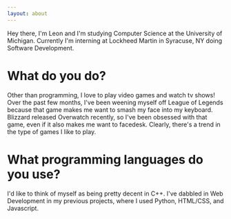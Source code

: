 ```yaml
---
layout: about
---
```


Hey there, I'm Leon and I'm studying Computer Science at the University of Michigan. Currently I'm interning at Lockheed Martin in Syracuse, NY doing Software Development.

# What do you do?
Other than programming, I love to play video games and watch tv shows!
Over the past few months, I've been weening myself off League of Legends because that game makes me
want to smash my face into my keyboard. Blizzard released Overwatch recently, so I've been obsessed
with that game, even if it also makes me want to facedesk. Clearly, there's a trend in the type of
games I like to play.

# What programming languages do you use?
I'd like to think of myself as being pretty decent in C++. I've dabbled in Web Development in my previous projects, where I used Python, HTML/CSS, and Javascript. 


